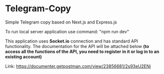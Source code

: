 # Telegram-Copy
Simple Telegram copy based on Next.js and Express.js

To run local server application use command: "npm run dev"

This application uses **Socket.io** connection and has standard API functionality. The documentation for the API will be attached below **(to access all the functions of the API, you need to register in it or log in to an existing account)**

Link: https://documenter.getpostman.com/view/23856681/2s93eU2ENi
